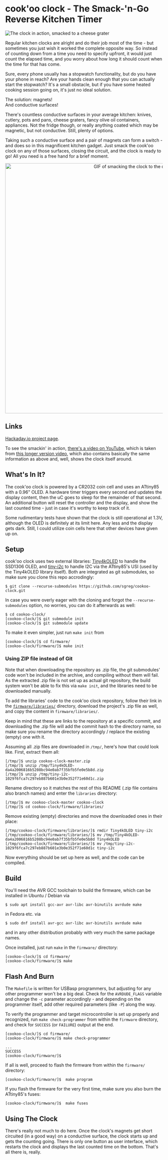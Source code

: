# cook'oo clock - The Smack-'n-Go Reverse Kitchen Timer

![The clock in action, smacked to a cheese grater](theclock.jpg)

Regular kitchen clocks are alright and do their job most of the time - but sometimes you just wish it worked the complete opposite way. So instead of counting down from a time you need to specify upfront, it would just count the elapsed time, and you worry about how long it should count when the time for that has come.

Sure, every phone usually has a stopwatch functionality, but do you have your phone in reach? Are your hands clean enough that you can actually start the stopwatch? It's a small obstacle, but if you have some heated cooking session going on, it's just no ideal solution.

The solution: magnets!  
And conductive surfaces!

There's countless conductive surfaces in your average kitchen: knives, cutlery, pots and pans, cheese graters, fancy olive oil containers, appliances. Not the fridge though, or really anything coated which may be magnetic, but not conductive. Still, plenty of options.

Taking such a conductive surface and a pair of magnets can form a switch - and does so in this magnificent kitchen gadget. Just smack the cook'oo clock on any of those surfaces, closing the circuit, and the clock is ready to go! All you need is a free hand for a brief moment.

<p align="center">
<img src="smackit.gif" alt="GIF of smacking the clock to the oven" width="800" />
</p>

## Links

[Hackaday.io project page](https://hackaday.io/project/173711-cookoo-clock).

To see the smackin' in action, [there's a video on YouTube](https://www.youtube.com/watch?v=aM7hTmq7Qc4), which is taken from [this longer version video](https://www.youtube.com/watch?v=3XJ_F8kyCZM), which also contains basically the same information as above and, well, shows the clock itself around.

## What's In It?
The cook'oo clock is powered by a CR2032 coin cell and uses an ATtiny85 with a 0.96" OLED. A hardware timer triggers every second and updates the display content, then the uC goes to sleep for the remainder of that second. An additional button will reset the controller and the display, and show the last counted time - just in case it's worthy to keep track of it.

Some rudimentary tests have shown that the clock is still operational at 1.3V, although the OLED is definitely at its limit here. Any less and the display gets dark. Still, I could utilize coin cells here that other devices have given up on.

## Setup

cook'oo clock uses two external libraries: [Tiny4kOLED](https://github.com/datacute/Tiny4kOLED) to handle the SSD1306 OLED, and [tiny-i2c](https://github.com/technoblogy/tiny-i2c) to handle I2C via the ATtiny85's USI (used by the Tiny4kOLED library itself). Both are integrated as git submodules, so make sure you clone this repo accrodingly:

```
$ git clone --recurse-submodules https://github.com/sgreg/cookoo-clock.git
```

In case you were overly eager with the cloning and forgot the `--recurse-submodules` option, no worries, you can do it afterwards as well:

```
$ cd cookoo-clock/
[cookoo-clock/]$ git submodule init
[cookoo-clock/]$ git submodule update
```

To make it even simpler, just run `make init` from
```
[cookoo-clock/]$ cd firmware/
[cookoo-clock/firmware/]$ make init
```

### Using ZIP file instead of Git

Note that when downloading the repository as .zip file, the git submodules' code won't be included in the archive, and compiling without them will fail. As the extracted .zip file is not set up as actual git repository, the build system won't be able to fix this via `make init`, and the libraries need to be downloaded manually.

To add the libraries' code to the cook'oo clock repository, follow their link in the [`firmware/libraries/`](firmware/libraries) directory, download the project's .zip file as well, and copy the content in `firmware/libraries/`.

Keep in mind that these are links to the repository at a specific commit, and downloading the .zip file will add the commit hash to the directory name, so make sure you rename the directory accordingly / replace the existing (empty) one with it.

Assuming all .zip files are downloaded in `/tmp/`, here's how that could look like. First, extract them all:
```
[/tmp/]$ unzip cookoo-clock-master.zip
[/tmp/]$ unzip /tmp/Tiny4kOLED-da4a2006816b5208bc94e0ab7f35bfb5fe0e5b8d.zip
[/tmp/]$ unzip /tmp/tiny-i2c-1029f6fca7c297eb887b601e3b0e352f71e60d1c.zip
```
Rename directory so it matches the rest of this README (.zip file contains also branch names) and enter the `libraries` directory:
```
[/tmp/]$ mv cookoo-clock-master cookoo-clock
[/tmp/]$ cd cookoo-clock/firmware/libraries/
```
Remove existing (empty) directories and move the downloaded ones in their place:
```
[/tmp/cookoo-clock/firmware/libraries/]$ rmdir Tiny4kOLED tiny-i2c
[/tmp/cookoo-clock/firmware/libraries/]$ mv /tmp/Tiny4kOLED-da4a2006816b5208bc94e0ab7f35bfb5fe0e5b8d Tiny4kOLED
[/tmp/cookoo-clock/firmware/libraries/]$ mv /tmp/tiny-i2c-1029f6fca7c297eb887b601e3b0e352f71e60d1c tiny-i2c
```

Now everything should be set up here as well, and the code can be compiled.


## Build

You'll need the AVR GCC toolchain to build the firmware, which can be installed in Ubuntu / Debian via

```
$ sudo apt install gcc-avr avr-libc avr-binutils avrdude make
```

in Fedora etc. via

```
$ sudo dnf install avr-gcc avr-libc avr-binutils avrdude make
```

and in any other distribution probably with very much the same package names.

Once installed, just run `make` in the `firmware/` directory:

```
[cookoo-clock/]$ cd firmware/
[cookoo-clock/firmware/]$ make
```

## Flash And Burn

The `Makefile` is written for USBasp programmers, but adjusting for any other programmer won't be a big deal. Check for the `AVRDUDE_FLAGS` variable and change the `-c` parameter accordingly - and depending on the programmer itself, add other required parameters (like `-P`) along the way.

To verify the programmer and target microcontroller is set up properly and recognized, run `make check-programmer` from within the `firmware` directory, and check for `SUCCESS` (or `FAILURE`) output at the end.

```
[cookoo-clock/]$ cd firmware/
[cookoo-clock/firmware/]$ make check-programmer

...
SUCCESS
[cookoo-clock/firmware/]$ 
```

If all is well, proceed to flash the firmware from within the `firmware/` directory:

```
[cookoo-clock/firmware/]$  make program
```

If you flash the firmware for the very first time, make sure you also burn the ATtiny85's fuses:

```
[cookoo-clock/firmware/]$  make fuses
```

## Using The Clock

There's really not much to do here. Once the clock's magnets get short circuited (in a good way) on a conductive surface, the clock starts up and gets the counting going. There is only one button as user interface, which restarts the clock and displays the last counted time on the bottom. That's all there is, really.


